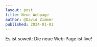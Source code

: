 ```yaml
---
layout: post
title: Neue Webpage
author: @David Zimmer
published: 2024-01-01
---
```


Es ist soweit: Die neue Web-Page ist live! 
